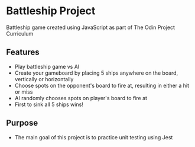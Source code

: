 # Battleship Project
Battleship game created using JavaScript as part of The Odin Project Curriculum

## Features
  * Play battleship game vs AI
  * Create your gameboard by placing 5 ships anywhere on the board, vertically or horizontally
  * Choose spots on the opponent's board to fire at, resulting in either a hit or miss
  * AI randomly chooses spots on player's board to fire at
  * First to sink all 5 ships wins!

## Purpose
  * The main goal of this project is to practice unit testing using Jest